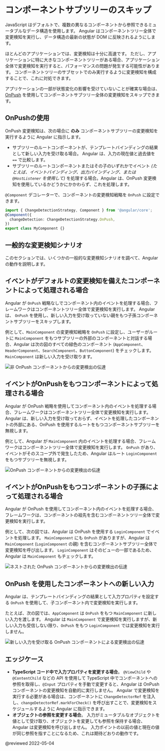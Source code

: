 # コンポーネントサブツリーのスキップ

JavaScript はデフォルトで、複数の異なるコンポーネントから参照できるミュータブルなデータ構造を使用します。 Angular はコンポーネントツリー全体で変更検知を実行し、データ構造の最新の状態が DOM に反映されるようにします。

ほとんどのアプリケーションでは、変更検知は十分に高速です。 ただし、アプリケーションに特に大きなコンポーネントツリーがある場合、アプリケーション全体で変更検知を実行すると、パフォーマンスの問題が発生する可能性があります。 コンポーネントツリーのサブセットでのみ実行するように変更検知を構成することで、これに対処できます。

アプリケーションの一部が状態変化の影響を受けていないことが確実な場合は、[OnPush](/api/core/ChangeDetectionStrategy) を使用してコンポーネントサブツリー全体の変更検知をスキップできます。


## OnPushの使用

OnPush 変更検知は、次の場合に **のみ** コンポーネントサブツリーの変更検知を実行するように Angular に指示します。
* サブツリーのルートコンポーネントが、テンプレートバインディングの結果として新しい入力を受け取る場合。 Angular は、入力の現在値と過去値を `==` で比較します。
* サブツリーのルートコンポーネントまたはその子のいずれかでイベント _(たとえば、イベントバインディング、出力バインディング、または `@HostListener` を使用して)_ を処理する場合。Angular は、OnPush 変更検知を使用しているかどうかにかかわらず、これを処理します。

`@Component` デコレーターで、コンポーネントの変更検知戦略を `OnPush` に設定できます。

```ts
import { ChangeDetectionStrategy, Component } from '@angular/core';
@Component({
  changeDetection: ChangeDetectionStrategy.OnPush,
})
export class MyComponent {}
```

## 一般的な変更検知シナリオ

このセクションでは、いくつかの一般的な変更検知シナリオを調べて、Angular の動作を説明します。

## イベントがデフォルトの変更検知を備えたコンポーネントによって処理される場合

Angular が `OnPush` 戦略なしでコンポーネント内のイベントを処理する場合、フレームワークはコンポーネントツリー全体で変更検知を実行します。 Angular は、 `OnPush` を使用し、新しい入力を受け取っていない親をもつ子孫コンポーネントサブツリーをスキップします。

例として、`MainComponent` の変更検知戦略を `OnPush` に設定し、ユーザーがルートに `MainComponent` をもつサブツリーの外部のコンポーネントと対話する場合、Angular は次の図のすべての緑色のコンポーネント (`AppComponent`、`HeaderComponent`、`SearchComponent`、`ButtonComponent`) をチェックします。 `MainComponent` は新しい入力を受け取ります。

<div class="lightbox">
  <img alt="非 OnPush コンポーネントからの変更検出の伝達" src="generated/images/guide/change-detection/event-trigger.svg">
</div>

## イベントがOnPushをもつコンポーネントによって処理される場合

Angular が OnPush 戦略を使用してコンポーネント内のイベントを処理する場合、フレームワークはコンポーネントツリー全体で変更検知を実行します。 Angular は、新しい入力を受け取っておらず、イベントを処理したコンポーネントの外部にある、OnPush を使用するルートをもつコンポーネントサブツリーを無視します。

例として、Angular が `MainComponent` 内のイベントを処理する場合、フレームワークはコンポーネントツリー全体で変更検知を実行します。 `OnPush` があり、イベントがそのスコープ外で発生したため、Angular はルート `LoginComponent` をもつサブツリーを無視します。

<div class="lightbox">
  <img alt="OnPush コンポーネントからの変更検出の伝達" src="generated/images/guide/change-detection/on-push-trigger.svg">
</div>

## イベントがOnPushをもつコンポーネントの子孫によって処理される場合

Angular が OnPush を使用してコンポーネント内のイベントを処理する場合、フレームワークは、コンポーネントの祖先を含むコンポーネントツリー全体で変更検知を実行します。

例として、次の図では、Angular は OnPush を使用する `LoginComponent` でイベントを処理します。 `MainComponent` にも `OnPush` がありますが、Angular は `MainComponent` (`LoginComponent` の親) を含むコンポーネントサブツリー全体で変更検知を呼び出します。 `LoginComponent` はそのビューの一部であるため、Angular は `MainComponent` もチェックします。

<div class="lightbox">
  <img alt="ネストされた OnPush コンポーネントからの変更検出の伝達" src="generated/images/guide/change-detection/leaf-trigger.svg">
</div>

## OnPush を使用したコンポーネントへの新しい入力

Angular は、テンプレートバインディングの結果として入力プロパティを設定する `OnPush` を使用して、子コンポーネント内で変更検知を実行します。

たとえば、次の図では、`AppComponent` は `OnPush` をもつ `MainComponent` に新しい入力を渡します。 Angular は `MainComponent` で変更検知を実行しますが、新しい入力も受信しない限り、`OnPush` をもつ `LoginComponent` では変更検知を実行しません。

<div class="lightbox">
  <img alt="新しい入力を受け取る OnPush コンポーネントによる変更検出の伝達" src="generated/images/guide/change-detection/on-push-input.svg">
</div>

## エッジケース

* **TypeScript コード中で入力プロパティを変更する場合**。 `@ViewChild` や `@ContentChild` などの API を使用して TypeScript 中でコンポーネントへの参照を取得し、`@Input` プロパティを手動で変更すると、Angular は OnPush コンポーネントの変更検知を自動的に実行しません。 Angular で変更検知を実行する必要がある場合は、コンポーネントに `ChangeDetectorRef` を注入し、`changeDetectorRef.markForCheck()` を呼び出すことで、変更検知をスケジュールするように Angular に指示できます。
* **オブジェクトの参照を変更する場合**。 入力がミュータブルなオブジェクトを値として受け取り、オブジェクトを変更しても参照を保持する場合、Angular は変更検知を呼び出しません。 入力ポイントの以前の値と現在の値が同じ参照を指すことになるため、これは期待どおりの動作です。

@reviewed 2022-05-04
